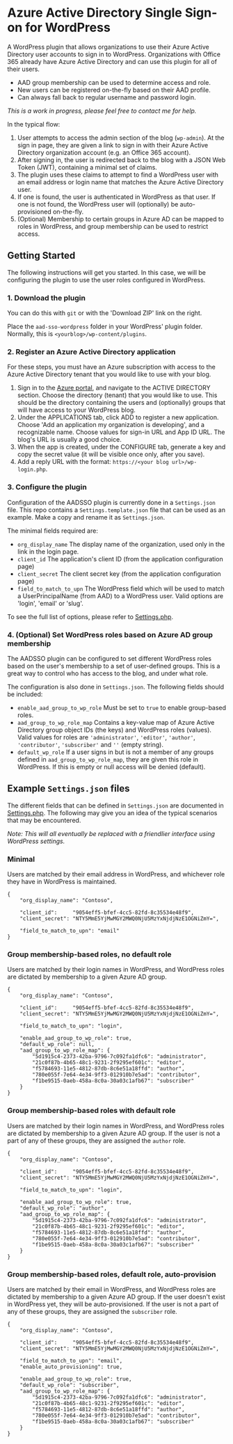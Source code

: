 # Azure Active Directory Single Sign-on for WordPress

A WordPress plugin that allows organizations to use their Azure Active Directory 
user accounts to sign in to WordPress. Organizations with Office 365 already have 
Azure Active Directory and can use this plugin for all of their users.

- AAD group membership can be used to determine access and role.
- New users can be registered on-the-fly based on their AAD profile.
- Can always fall back to regular username and password login.

*This is a work in progress, please feel free to contact me for help.*

In the typical flow:

1. User attempts to access the admin section of the blog (`wp-admin`). At the sign in page, they are given a link to sign in with their Azure Active Directory organization account (e.g. an Office 365 account).
2. After signing in, the user is redirected back to the blog with a JSON Web Token (JWT), containing a minimal set of claims.
3. The plugin uses these claims to attempt to find a WordPress user with an email address or login name that matches the Azure Active Directory user.
4. If one is found, the user is authenticated in WordPress as that user. If one is not found, the WordPress user will (optionally) be auto-provisioned on-the-fly.
5. (Optional) Membership to certain groups in Azure AD can be mapped to roles in WordPress, and group membership can be used to restrict access.
 
## Getting Started

The following instructions will get you started. In this case, we will be configuring the plugin to use the user roles configured in WordPress.

### 1. Download the plugin

You can do this with `git` or with the 'Download ZIP' link on the right.

Place the `aad-sso-wordpress` folder in your WordPress' plugin folder. Normally, this is `<yourblog>/wp-content/plugins`.

### 2. Register an Azure Active Directory application

For these steps, you must have an Azure subscription with access to the Azure Active Directory tenant that you would like to use with your blog.

1. Sign in to the [Azure portal](https://manage.windowsazure.com), and navigate to the ACTIVE DIRECTORY section. Choose the directory (tenant) that you would like to use. This should be the directory containing the users and (optionally) groups that will have access to your WordPress blog.
3. Under the APPLICATIONS tab, click ADD to register a new application. Choose 'Add an application my organization is developing', and a recognizable name. Choose values for sign-in URL and App ID URL. The blog's URL is usually a good choice.
4. When the app is created, under the CONFIGURE tab, generate a key and copy the secret value (it will be visible once only, after you save).
5. Add a reply URL with the format: `https://<your blog url>/wp-login.php`.

### 3. Configure the plugin

Configuration of the AADSSO plugin is currently done in a `Settings.json` file. This repo contains a `Settings.template.json` file that can be used as an example. Make a copy and rename it as `Settings.json`.

The minimal fields required are:

- `org_display_name` The display name of the organization, used only in the link in the login page. 
- `client_id` The application's client ID (from the application configuration page)
- `client_secret` The client secret key (from the application configuration page)
- `field_to_match_to_upn` The WordPress field which will be used to match a UserPrincipalName (from AAD) to a WordPress user. Valid options are 'login', 'email' or 'slug'.

To see the full list of options, please refer to [Settings.php](Settings.php).

### 4. (Optional) Set WordPress roles based on Azure AD group membership

The AADSSO plugin can be configured to set different WordPress roles based on the user's membership to a set of user-defined groups. This is a great way to control who has access to the blog, and under what role.

The configuration is also done in `Settings.json`. The following fields should be included:

- `enable_aad_group_to_wp_role` Must be set to `true` to enable group-based roles.
- `aad_group_to_wp_role_map` Contains a key-value map of Azure Active Directory group object IDs (the keys) and WordPress roles (values). Valid values for roles are `'administrator'`, `'editor'`, `'author'`, `'contributor'`, `'subscriber'` and `''` (empty string).
- `default_wp_role` If a user signs in but is not a member of any groups defined in `aad_group_to_wp_role_map`, they are given this role in WordPress. If this is empty or null access will be denied (default).

## Example `Settings.json` files

The different fields that can be defined in `Settings.json` are documented in [Settings.php](Settings.php). The following may give you an idea of the typical scenarios that may be encountered.

*Note: This will all eventually be replaced with a friendlier interface using WordPress settings.*

### Minimal

Users are matched by their email address in WordPress, and whichever role they have in WordPress is maintained.

	{
		"org_display_name": "Contoso",

		"client_id":     "9054eff5-bfef-4cc5-82fd-8c35534e48f9",
		"client_secret": "NTY5MmE5YjMwMGY2MWQ0NjU5MzYxNjdjNzE1OGNiZmY=",

		"field_to_match_to_upn": "email"
	}

### Group membership-based roles, no default role

Users are matched by their login names in WordPress, and WordPress roles are dictated by membership to a given Azure AD group.

	{
		"org_display_name": "Contoso",
		
		"client_id":     "9054eff5-bfef-4cc5-82fd-8c35534e48f9",
		"client_secret": "NTY5MmE5YjMwMGY2MWQ0NjU5MzYxNjdjNzE1OGNiZmY=",
	
		"field_to_match_to_upn": "login",
	
		"enable_aad_group_to_wp_role": true,
		"default_wp_role": null,
		"aad_group_to_wp_role_map": {
			"5d1915c4-2373-42ba-9796-7c092fa1dfc6": "administrator",
			"21c0f87b-4b65-48c1-9231-2f9295ef601c": "editor",
			"f5784693-11e5-4812-87db-8c6e51a18ffd": "author",
			"780e055f-7e64-4e34-9ff3-012910b7e5ad": "contributor",
			"f1be9515-0aeb-458a-8c0a-30a03c1afb67": "subscriber"
		}
	}

### Group membership-based roles with default role

Users are matched by their login names in WordPress, and WordPress roles are dictated by membership to a given Azure AD group. If the user is not a part of any of these groups, they are assigned the `author` role.

	{
		"org_display_name": "Contoso",
		
		"client_id":     "9054eff5-bfef-4cc5-82fd-8c35534e48f9",
		"client_secret": "NTY5MmE5YjMwMGY2MWQ0NjU5MzYxNjdjNzE1OGNiZmY=",
	
		"field_to_match_to_upn": "login",
	
		"enable_aad_group_to_wp_role": true,
		"default_wp_role": "author",		
		"aad_group_to_wp_role_map": {
			"5d1915c4-2373-42ba-9796-7c092fa1dfc6": "administrator",
			"21c0f87b-4b65-48c1-9231-2f9295ef601c": "editor",
			"f5784693-11e5-4812-87db-8c6e51a18ffd": "author",
			"780e055f-7e64-4e34-9ff3-012910b7e5ad": "contributor",
			"f1be9515-0aeb-458a-8c0a-30a03c1afb67": "subscriber"
		}
	}


### Group membership-based roles, default role, auto-provision

Users are matched by their email in WordPress, and WordPress roles are dictated by membership to a given Azure AD group. If the user doesn't exist in WordPress yet, they will be auto-provisioned. If the user is not a part of any of these groups, they are assigned the `subscriber` role. 

	{
		"org_display_name": "Contoso",
		
		"client_id":     "9054eff5-bfef-4cc5-82fd-8c35534e48f9",
		"client_secret": "NTY5MmE5YjMwMGY2MWQ0NjU5MzYxNjdjNzE1OGNiZmY=",
	
		"field_to_match_to_upn": "email",
		"enable_auto_provisioning": true,
	
		"enable_aad_group_to_wp_role": true,
		"default_wp_role": "subscriber",
		"aad_group_to_wp_role_map": {
			"5d1915c4-2373-42ba-9796-7c092fa1dfc6": "administrator",
			"21c0f87b-4b65-48c1-9231-2f9295ef601c": "editor",
			"f5784693-11e5-4812-87db-8c6e51a18ffd": "author",
			"780e055f-7e64-4e34-9ff3-012910b7e5ad": "contributor",
			"f1be9515-0aeb-458a-8c0a-30a03c1afb67": "subscriber"
		}
	}